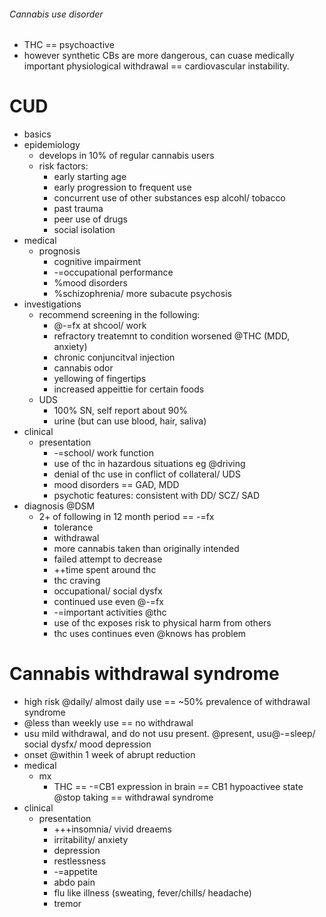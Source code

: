 ###### Cannabis use disorder
- THC  == psychoactive 
- however synthetic CBs are more dangerous, can cuase medically important physiological withdrawal == cardiovascular instability.

# CUD
- basics
- epidemiology
    + develops in 10% of regular cannabis users
    + risk factors:
        * early starting age
        * early progression to frequent use
        * concurrent use of other substances esp alcohl/ tobacco
        * past trauma
        * peer use of drugs
        * social isolation
- medical
    + prognosis
        * cognitive impairment
        * -=occupational performance
        * %mood disorders
        * %schizophrenia/ more subacute psychosis
- investigations
    + recommend screening in the following:
        * @-=fx at shcool/ work
        * refractory treatemnt to condition worsened @THC (MDD, anxiety)
        * chronic conjuncitval injection
        * cannabis odor
        * yellowing of fingertips
        * increased appeittie for certain foods
    + UDS
        * 100% SN, self report about 90%
        * urine (but can use blood, hair, saliva)
- clinical
    + presentation
        * -=school/ work function
        * use of thc in hazardous situations eg @driving
        * denial of thc use in conflict of collateral/ UDS
        * mood disorders == GAD, MDD
        * psychotic features: consistent with DD/ SCZ/ SAD
- diagnosis @DSM
    + 2+ of following in 12 month period == -=fx
        * tolerance
        * withdrawal
        * more cannabis taken than originally intended
        * failed attempt to decrease
        * ++time spent around thc
        * thc craving
        * occupational/ social dysfx
        * continued use even @-=fx
        * -=important activities @thc
        * use of thc exposes risk to physical harm from others
        * thc uses continues even @knows has problem


# Cannabis withdrawal syndrome
- high risk @daily/ almost daily use == ~50% prevalence of withdrawal syndrome
- @less than weekly use == no withdrawal
- usu mild withdrawal, and do not usu present. @present, usu@-=sleep/ social dysfx/ mood depression
- onset @within 1 week of abrupt reduction
- medical   
    + mx
        * THC == -=CB1 expression in brain == CB1 hypoactivee state @stop taking == withdrawal syndrome
- clinical
    + presentation  
        * +++insomnia/ vivid dreaems
        * irritability/ anxiety
        * depression
        * restlessness
        * -=appetite
        * abdo pain
        * flu like illness (sweating, fever/chills/ headache)
        * tremor